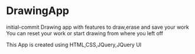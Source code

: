 # DrawingApp
initial-commit
Drawing app with features to draw,erase and save your work
You can reset your work or start drawing from where you left off

This App is created using HTML,CSS,JQuery,JQuery UI
